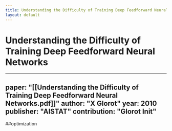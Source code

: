```yaml
---
title: Understanding the Difficulty of Training Deep Feedforward Neural Networks
layout: default
---
```


# Understanding the Difficulty of Training Deep Feedforward Neural Networks

---
paper: "[[Understanding the Difficulty of Training Deep Feedforward Neural Networks.pdf]]"
author: "X Glorot"
year: 2010
publisher: "AISTAT"
contribution: "Glorot Init"
---
##optimization 